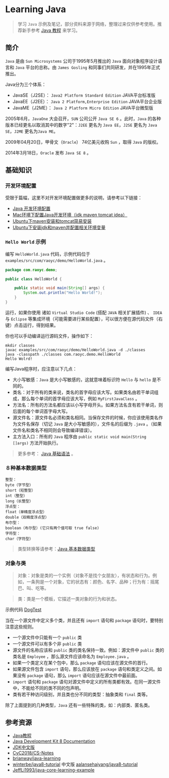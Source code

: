 # Learning Java

>   学习 `Java` 示例及笔记，部分资料来源于网络，整理过来仅供参考使用。推荐新手参考 [Java 教程](http://www.runoob.com/java/java-tutorial.html)
来学习。

## 简介

`Java` 是由 `Sun Microsystems` 公司于1995年5月推出的 `Java` 面向对象程序设计语言和 `Java` 平台的总称。由 `James Gosling` 和同事们共同研发，并在1995年正式推出。

Java分为三个体系：

- JavaSE（J2SE）： `Java2 Platform Standard Edition` JAVA平台标准版
- JavaEE（J2EE）： `Java 2 Platform,Enterprise Edition` JAVA平台企业版
- JavaME（J2ME）： `Java 2 Platform Micro Edition` JAVA平台微型版

2005年6月，`JavaOne` 大会召开，`SUN` 公司公开 `Java SE 6` 。此时，`Java` 的各种版本已经更名以取消其中的数字"2"：`J2EE` 更名为 `Java EE`，`J2SE` 更名为 `Java SE`，`J2ME` 更名为`Java ME`。

2009年04月20日，甲骨文（`Oracle`） 74亿美元收购 `Sun` ，取得 `Java` 的版权。

2014年3月18日，`Oracle` 发布 `Java SE 8` 。


## 基础知识

### 开发环境配置

受限于篇幅，这里不对开发环境配置做更多的说明，请参考以下链接：

- [Java 开发环境配置](http://www.runoob.com/java/java-environment-setup.html)
- [Mac环境下配置Java开发环境（jdk maven tomcat idea）](https://zhuanlan.zhihu.com/p/35272197)
- [Ubuntu下maven安装和tomcat简易安装](https://segmentfault.com/a/1190000004453530)
- [Ubuntu下安装jdk和maven并配置相关环境变量](https://www.jianshu.com/p/de3cec62bf1f)

### `Hello World` 示例

编写 `HelloWorld.java` 代码，示例代码位于 `examples/src/com/raoyc/demo/HelloWorld.java` 。

```java
package com.raoyc.demo;

public class HelloWorld {

    public static void main(String[] args) {
        System.out.println("Hello World!");
    }
}
```

运行，如果你使用 诸如 `Virtual Studio Code` (搭配 `JAVA` 相关扩展插件) 、 `IDEA` 与 `Eclipse` 等集成环境（可能需要进行某些配置），可以很方便在源代码文件（右键）点击运行，得到结果。

你也可以手动编译运行源码文件，操作如下：

```
mkdir classes
javac examples/src/com/raoyc/demo/HelloWorld.java -d ./classes
java -classpath ./classes com.raoyc.demo.HelloWorld
Hello Wolrd!
```

编写Java程序时，应注意以下几点：

- 大小写敏感：`Java` 是大小写敏感的，这就意味着标识符 `Hello` 与 `hello` 是不同的。
- 类名：对于所有的类来说，类名的首字母应该大写。如果类名由若干单词组成，那么每个单词的首字母应该大写，例如 `MyFirstJavaClass` 。
- 方法名：所有的方法名都应该以小写字母开头。如果方法名含有若干单词，则后面的每个单词首字母大写。
- 源文件名：源文件名必须和类名相同。当保存文件的时候，你应该使用类名作为文件名保存（切记 `Java` 是大小写敏感的），文件名的后缀为 `.java` 。（如果文件名和类名不相同则会导致编译错误）。
- 主方法入口：所有的 `Java` 程序由 `public static void main(String []args)` 方法开始执行。

>   更多参考： [Java 基础语法](http://www.runoob.com/java/java-basic-syntax.html) 。

### ８种基本数据类型

```
整型：
byte（字节型）
short（短整型）
int（整型）
long（长整型）
浮点型：
float（单精度浮点型）
double（双精度浮点型）
布尔型：
boolean（布尔型）(它只有两个值可取 true false)
字符型：
char（字符型）
```

>   类型转换等请参考：[Java 基本数据类型](http://www.runoob.com/java/java-basic-datatypes.html)

### 对象与类

>   对象：对象是类的一个实例（对象不是找个女朋友），有状态和行为。例如，一条狗是一个对象，它的状态有：颜色、名字、品种；行为有：摇尾巴、叫、吃等。

>   类：类是一个模板，它描述一类对象的行为和状态。

示例代码 [DogTest](examples/src/com/raoyc/demo/DogTest.java)

当在一个源文件中定义多个类，并且还有 `import` 语句和 `package` 语句时，要特别注意这些规则。

- 一个源文件中只能有一个 `public` 类
- 一个源文件可以有多个非 `public` 类
- 源文件的名称应该和 `public` 类的类名保持一致。例如：源文件中 `public` 类的类名是 `Employee` ，那么源文件应该命名为 `Employee.java` 。
- 如果一个类定义在某个包中，那么 `package` 语句应该在源文件的首行。
- 如果源文件包含 `import` 语句，那么应该放在 `package` 语句和类定义之间。如果没有 `package` 语句，那么 `import` 语句应该在源文件中最前面。
- `import` 语句和 `package` 语句对源文件中定义的所有类都有效。在同一源文件中，不能给不同的类不同的包声明。
- 类有若干种访问级别，并且类也分不同的类型：抽象类和 `final` 类等。

除了上面提到的几种类型，`Java` 还有一些特殊的类，如：内部类、匿名类。


## 参考资源

- [Java教程](http://www.runoob.com/java/java-tutorial.html)
- [Java Development Kit 8 Documentation](https://www.oracle.com/technetwork/java/javase/documentation/jdk8-doc-downloads-2133158.html)
- [JDK中文版](http://tool.oschina.net/apidocs/apidoc?api=jdk-zh)
- [CyC2018/CS-Notes](https://github.com/CyC2018/CS-Notes)
- [brianway/java-learning](https://github.com/brianway/java-learning)
- [winterbe/java8-tutorial](https://github.com/winterbe/java8-tutorial) 中文版 [aalansehaiyang/java8-tutorial](https://github.com/aalansehaiyang/java8-tutorial)
- [JeffLi1993/java-core-learning-example](https://github.com/JeffLi1993/java-core-learning-example)